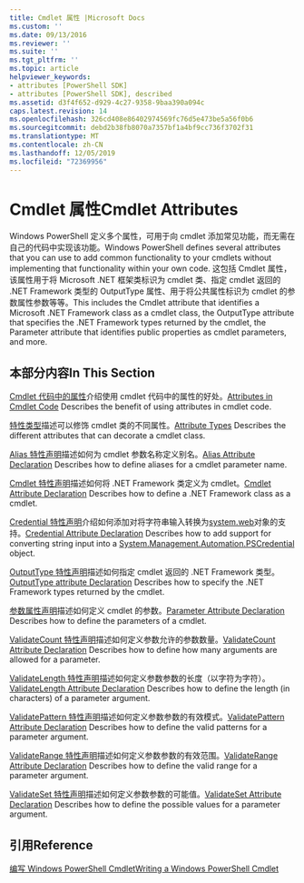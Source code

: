 ```yaml
---
title: Cmdlet 属性 |Microsoft Docs
ms.custom: ''
ms.date: 09/13/2016
ms.reviewer: ''
ms.suite: ''
ms.tgt_pltfrm: ''
ms.topic: article
helpviewer_keywords:
- attributes [PowerShell SDK]
- attributes [PowerShell SDK], described
ms.assetid: d3f4f652-d929-4c27-9358-9baa390a094c
caps.latest.revision: 14
ms.openlocfilehash: 326cd408e86402974569fc76d5e473be5a56f0b6
ms.sourcegitcommit: debd2b38fb8070a7357bf1a4bf9cc736f3702f31
ms.translationtype: MT
ms.contentlocale: zh-CN
ms.lasthandoff: 12/05/2019
ms.locfileid: "72369956"
---
```

# <a name="cmdlet-attributes"></a><span data-ttu-id="4400a-102">Cmdlet 属性</span><span class="sxs-lookup"><span data-stu-id="4400a-102">Cmdlet Attributes</span></span>

<span data-ttu-id="4400a-103">Windows PowerShell 定义多个属性，可用于向 cmdlet 添加常见功能，而无需在自己的代码中实现该功能。</span><span class="sxs-lookup"><span data-stu-id="4400a-103">Windows PowerShell defines several attributes that you can use to add common functionality to your cmdlets without implementing that functionality within your own code.</span></span> <span data-ttu-id="4400a-104">这包括 Cmdlet 属性，该属性用于将 Microsoft .NET 框架类标识为 cmdlet 类、指定 cmdlet 返回的 .NET Framework 类型的 OutputType 属性、用于将公共属性标识为 cmdlet 的参数属性参数等等。</span><span class="sxs-lookup"><span data-stu-id="4400a-104">This includes the Cmdlet attribute that identifies a Microsoft .NET Framework class as a cmdlet class, the OutputType attribute that specifies the .NET Framework types returned by the cmdlet, the Parameter attribute that identifies public properties as cmdlet parameters, and more.</span></span>

## <a name="in-this-section"></a><span data-ttu-id="4400a-105">本部分内容</span><span class="sxs-lookup"><span data-stu-id="4400a-105">In This Section</span></span>

<span data-ttu-id="4400a-106">[Cmdlet 代码中的属性](./attributes-in-cmdlet-code.md)介绍使用 cmdlet 代码中的属性的好处。</span><span class="sxs-lookup"><span data-stu-id="4400a-106">[Attributes in Cmdlet Code](./attributes-in-cmdlet-code.md) Describes the benefit of using attributes in cmdlet code.</span></span>

<span data-ttu-id="4400a-107">[特性类型](./attribute-types.md)描述可以修饰 cmdlet 类的不同属性。</span><span class="sxs-lookup"><span data-stu-id="4400a-107">[Attribute Types](./attribute-types.md) Describes the different attributes that can decorate a cmdlet class.</span></span>

<span data-ttu-id="4400a-108">[Alias 特性声明](./alias-attribute-declaration.md)描述如何为 cmdlet 参数名称定义别名。</span><span class="sxs-lookup"><span data-stu-id="4400a-108">[Alias Attribute Declaration](./alias-attribute-declaration.md) Describes how to define aliases for a cmdlet parameter name.</span></span>

<span data-ttu-id="4400a-109">[Cmdlet 特性声明](./cmdlet-attribute-declaration.md)描述如何将 .NET Framework 类定义为 cmdlet。</span><span class="sxs-lookup"><span data-stu-id="4400a-109">[Cmdlet Attribute Declaration](./cmdlet-attribute-declaration.md) Describes how to define a .NET Framework class as a cmdlet.</span></span>

<span data-ttu-id="4400a-110">[Credential 特性声明](./credential-attribute-declaration.md)介绍如何添加对将字符串输入转换为[system.web](/dotnet/api/System.Management.Automation.PSCredential)对象的支持。</span><span class="sxs-lookup"><span data-stu-id="4400a-110">[Credential Attribute Declaration](./credential-attribute-declaration.md) Describes how to add support for converting string input into a [System.Management.Automation.PSCredential](/dotnet/api/System.Management.Automation.PSCredential) object.</span></span>

<span data-ttu-id="4400a-111">[OutputType 特性声明](./outputtype-attribute-declaration.md)描述如何指定 cmdlet 返回的 .NET Framework 类型。</span><span class="sxs-lookup"><span data-stu-id="4400a-111">[OutputType attribute Declaration](./outputtype-attribute-declaration.md) Describes how to specify the .NET Framework types returned by the cmdlet.</span></span>

<span data-ttu-id="4400a-112">[参数属性声明](./parameter-attribute-declaration.md)描述如何定义 cmdlet 的参数。</span><span class="sxs-lookup"><span data-stu-id="4400a-112">[Parameter Attribute Declaration](./parameter-attribute-declaration.md) Describes how to define the parameters of a cmdlet.</span></span>

<span data-ttu-id="4400a-113">[ValidateCount 特性声明](./validatecount-attribute-declaration.md)描述如何定义参数允许的参数数量。</span><span class="sxs-lookup"><span data-stu-id="4400a-113">[ValidateCount Attribute Declaration](./validatecount-attribute-declaration.md) Describes how to define how many arguments are allowed for a parameter.</span></span>

<span data-ttu-id="4400a-114">[ValidateLength 特性声明](./validatelength-attribute-declaration.md)描述如何定义参数参数的长度（以字符为字符）。</span><span class="sxs-lookup"><span data-stu-id="4400a-114">[ValidateLength Attribute Declaration](./validatelength-attribute-declaration.md) Describes how to define the length (in characters) of a parameter argument.</span></span>

<span data-ttu-id="4400a-115">[ValidatePattern 特性声明](./validatepattern-attribute-declaration.md)描述如何定义参数参数的有效模式。</span><span class="sxs-lookup"><span data-stu-id="4400a-115">[ValidatePattern Attribute Declaration](./validatepattern-attribute-declaration.md) Describes how to define the valid patterns for a parameter argument.</span></span>

<span data-ttu-id="4400a-116">[ValidateRange 特性声明](./validaterange-attribute-declaration.md)描述如何定义参数参数的有效范围。</span><span class="sxs-lookup"><span data-stu-id="4400a-116">[ValidateRange Attribute Declaration](./validaterange-attribute-declaration.md) Describes how to define the valid range for a parameter argument.</span></span>

<span data-ttu-id="4400a-117">[ValidateSet 特性声明](./validateset-attribute-declaration.md)描述如何定义参数参数的可能值。</span><span class="sxs-lookup"><span data-stu-id="4400a-117">[ValidateSet Attribute Declaration](./validateset-attribute-declaration.md) Describes how to define the possible values for a parameter argument.</span></span>

## <a name="reference"></a><span data-ttu-id="4400a-118">引用</span><span class="sxs-lookup"><span data-stu-id="4400a-118">Reference</span></span>

[<span data-ttu-id="4400a-119">编写 Windows PowerShell Cmdlet</span><span class="sxs-lookup"><span data-stu-id="4400a-119">Writing a Windows PowerShell Cmdlet</span></span>](./writing-a-windows-powershell-cmdlet.md)
